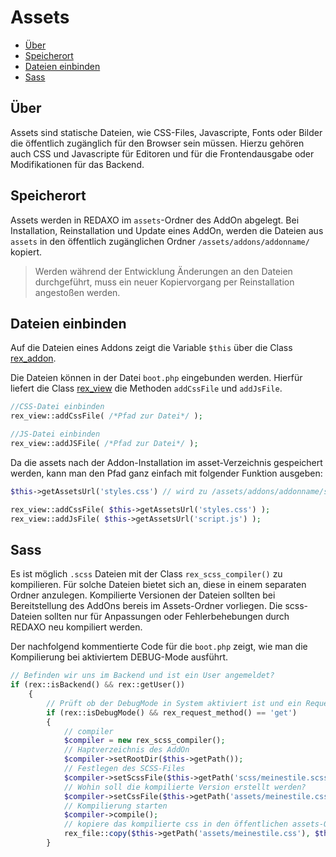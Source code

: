 # Assets

- [Über](#plugin)
- [Speicherort](#speicherort)
- [Dateien einbinden](#einbinden)
- [Sass](#sass)

<a name="ueber"></a>
## Über 

Assets sind statische Dateien, wie CSS-Files, Javascripte, Fonts oder Bilder die öffentlich zugänglich für den Browser sein müssen. Hierzu gehören auch CSS und Javascripte für Editoren und für die Frontendausgabe oder Modifikationen für das Backend.   

<a name="speicherort"></a>
## Speicherort

Assets werden in REDAXO im `assets`-Ordner des AddOn abgelegt. Bei Installation, Reinstallation und Update eines AddOn, werden die Dateien aus `assets` in den öffentlich zugänglichen Ordner `/assets/addons/addonname/` kopiert. 

> Werden während der Entwicklung Änderungen an den Dateien durchgeführt, muss ein neuer Kopiervorgang per Reinstallation angestoßen werden.   

<a name="einbinden"></a>
## Dateien einbinden

Auf die Dateien eines Addons zeigt die Variable `$this` über die Class [rex_addon](http://www.redaxo.org/docs/master/class-rex_addon.html).

Die Dateien können in der Datei `boot.php` eingebunden werden. Hierfür liefert die Class [rex_view](http://www.redaxo.org/docs/master/class-rex_view.html) die Methoden `addCssFile` und `addJsFile`.

```php
//CSS-Datei einbinden
rex_view::addCssFile( /*Pfad zur Datei*/ );

//JS-Datei einbinden
rex_view::addJSFile( /*Pfad zur Datei*/ );
```
Da die assets nach der Addon-Installation im asset-Verzeichnis gespeichert werden, kann man den Pfad ganz einfach mit folgender Funktion ausgeben:

```php
$this->getAssetsUrl('styles.css') // wird zu /assets/addons/addonname/styles.css

rex_view::addCssFile( $this->getAssetsUrl('styles.css') );
rex_view::addJsFile( $this->getAssetsUrl('script.js') );
```

<a name="sass"></a>
## Sass

Es ist möglich `.scss` Dateien mit der Class `rex_scss_compiler()` zu kompilieren. Für solche Dateien bietet sich an, diese in einem separaten Ordner anzulegen. Kompilierte Versionen der Dateien sollten bei Bereitstellung des AddOns bereis im Assets-Ordner vorliegen. Die scss-Dateien sollten nur für Anpassungen oder Fehlerbehebungen durch REDAXO neu kompiliert werden. 

Der nachfolgend kommentierte Code für die `boot.php` zeigt, wie man die Kompilierung bei aktiviertem DEBUG-Mode ausführt. 

```php
// Befinden wir uns im Backend und ist ein User angemeldet?
if (rex::isBackend() && rex::getUser())
    {
        // Prüft ob der DebugMode in System aktiviert ist und ein Request erfolgte
        if (rex::isDebugMode() && rex_request_method() == 'get')
        {
            // compiler
            $compiler = new rex_scss_compiler();
            // Haptverzeichnis des AddOn
            $compiler->setRootDir($this->getPath());
            // Festlegen des SCSS-Files
            $compiler->setScssFile($this->getPath('scss/meinestile.scss'));
            // Wohin soll die kompilierte Version erstellt werden?
            $compiler->setCssFile($this->getPath('assets/meinestile.css'));
            // Kompilierung starten
            $compiler->compile();
            // kopiere das kompilierte css in den öffentlichen assets-Ordner
            rex_file::copy($this->getPath('assets/meinestile.css'), $this->getAssetsPath('meinestile.css'));
        }

```

